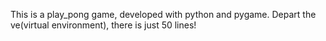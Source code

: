 This is a play_pong game, developed with python and pygame. Depart the ve(virtual environment), there is just 50 lines!